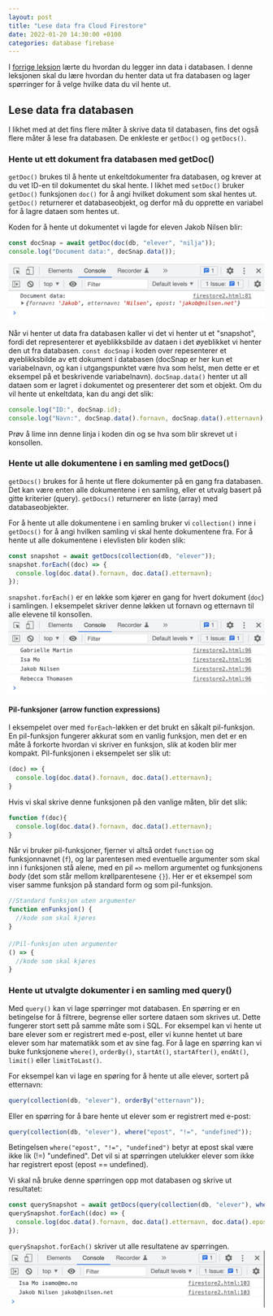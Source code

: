 ```yaml
---
layout: post
title: "Lese data fra Cloud Firestore"
date: 2022-01-20 14:30:00 +0100
categories: database firebase
---
```


I [forrige leksjon](/database/firebase/2022/01/16/skrive-data-til-cloud-firestore.html) lærte du hvordan du legger inn data i databasen. I denne leksjonen skal du lære hvordan du henter data ut fra databasen og lager spørringer for å velge hvilke data du vil hente ut.

## Lese data fra databasen
I likhet med at det fins flere måter å skrive data til databasen, fins det også flere måter å lese fra databasen. De enkleste er `getDoc()` og `getDocs()`. 

### Hente ut ett dokument fra databasen med getDoc()
`getDoc()` brukes til å hente ut enkeltdokumenter fra databasen, og krever at du vet ID-en til dokumentet du skal hente. I likhet med `setDoc()` bruker `getDoc()` funksjonen `doc()` for å angi hvilket dokument som skal hentes ut. `getDoc()` returnerer et databaseobjekt, og derfor må du opprette en variabel for å lagre dataen som hentes ut.

Koden for å hente ut dokumentet vi lagde for eleven Jakob Nilsen blir:
```javascript
const docSnap = await getDoc(doc(db, "elever", "nilja"));
console.log("Document data:", docSnap.data());
```
![Skjermbilde av konsoll med utskriften "Document data" og data tilhørende eleven Jakob Nilsen](/img/2022-01-20-lese-data-fra-cloud-firestore/fs-lesdata-console-nilja.png)

Når vi henter ut data fra databasen kaller vi det vi henter ut et "snapshot", fordi det representerer et øyeblikksbilde av dataen i det øyeblikket vi henter den ut fra databasen. `const docSnap` i koden over repesenterer et øyeblikksbilde av ett dokument i databasen (docSnap er her kun et variabelnavn, og kan i utgangspunktet være hva som helst, men dette er et eksempel på et beskrivende variabelnavn). `docSnap.data()` henter ut all dataen som er lagret i dokumentet og presenterer det som et objekt. Om du vil hente ut enkeltdata, kan du angi det slik:
```javascript
console.log("ID:", docSnap.id);
console.log("Navn:", docSnap.data().fornavn, docSnap.data().etternavn); 
```
Prøv å lime inn denne linja i koden din og se hva som blir skrevet ut i konsollen.

### Hente ut alle dokumentene i en samling med getDocs()
`getDocs()` brukes for å hente ut flere dokumenter på en gang fra databasen. Det kan være enten alle dokumentene i en samling, eller et utvalg basert på gitte kriterier (query). `getDocs()` returnerer en liste (array) med databaseobjekter.

For å hente ut alle dokumentene i en samling bruker vi `collection()` inne i `getDocs()` for å angi hvilken samling vi skal hente dokumentene fra. For å hente ut alle dokumentene i elevlisten blir koden slik:
```javascript
const snapshot = await getDocs(collection(db, "elever"));
snapshot.forEach((doc) => {
  console.log(doc.data().fornavn, doc.data().etternavn);
}); 
```
`snapshot.forEach()` er en løkke som kjører en gang for hvert dokument (`doc`) i samlingen. I eksempelet skriver denne løkken ut fornavn og etternavn til alle elevene til konsollen.
![Skjermbilde av konsoll med utskrift av fornavn og etternavn til alle elever i databasen](/img/2022-01-20-lese-data-fra-cloud-firestore/fs-lesdata-console-alle-elever.png)

#### Pil-funksjoner (arrow function expressions)
I eksempelet over med `forEach`-løkken er det brukt en såkalt pil-funksjon. En pil-funksjon fungerer akkurat som en vanlig funksjon, men det er en måte å forkorte hvordan vi skriver en funksjon, slik at koden blir mer kompakt. Pil-funksjonen i eksempelet ser slik ut:
```javascript
(doc) => {
  console.log(doc.data().fornavn, doc.data().etternavn);
}
```
Hvis vi skal skrive denne funksjonen på den vanlige måten, blir det slik:
```javascript
function f(doc){
  console.log(doc.data().fornavn, doc.data().etternavn);
}
```
Når vi bruker pil-funksjoner, fjerner vi altså ordet `function` og funksjonnavnet (`f`), og lar parentesen med eventuelle argumenter som skal inn i funksjonen stå alene, med en pil `=>` mellom argumentet og funksjonens _body_ (det som står mellom krøllparentesene `{}`). Her er et eksempel som viser samme funksjon på standard form og som pil-funksjon.
```javascript
//Standard funksjon uten argumenter
function enFunksjon() {
  //kode som skal kjøres
}

//Pil-funksjon uten argumenter
() => {
  //kode som skal kjøres
}
```

### Hente ut utvalgte dokumenter i en samling med query()
Med `query()` kan vi lage spørringer mot databasen. En spørring er en betingelse for å filtrere, begrense eller sortere dataen som skrives ut. Dette fungerer stort sett på samme måte som i SQL. For eksempel kan vi hente ut bare elever som er registrert med e-post, eller vi kunne hentet ut bare elever som har matematikk som et av sine fag. For å lage en spørring kan vi buke funksjonene `where()`, `orderBy()`, `startAt()`, `startAfter()`, `endAt()`, `limit()` eller `limitToLast()`.

For eksempel kan vi lage en spøring for å hente ut alle elever, sortert på etternavn:
```javascript
query(collection(db, "elever"), orderBy("etternavn"));
```

Eller en spørring for å bare hente ut elever som er registrert med e-post:
```javascript
query(collection(db, "elever"), where("epost", "!=", "undefined"));
```
Betingelsen `where("epost", "!=", "undefined")` betyr at epost skal være ikke lik (!=) "undefined". Det vil si at spørringen utelukker elever som ikke har registrert epost (epost == undefined).

Vi skal nå bruke denne spørringen opp mot databasen og skrive ut resultatet:
```javascript
const querySnapshot = await getDocs(query(collection(db, "elever"), where("epost", "!=", "undefined")));
querySnapshot.forEach((doc) => {
  console.log(doc.data().fornavn, doc.data().etternavn, doc.data().epost); //[Fornavn] [Etternavn] [Epost]
});
```
`querySnapshot.forEach()` skriver ut alle resultatene av spørringen.
![Skjermbilde av konsoll med utskrift av fornavn, etternavn og epost til alle elever som er registrert med epost i databasen](/img/2022-01-20-lese-data-fra-cloud-firestore/fs-lesdata-console-elever-med-epost.png)
